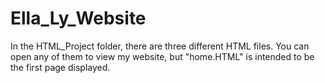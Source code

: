 # Ella_Ly_Website
In the HTML_Project folder, there are three different HTML files. You can open any of them to view my website, but "home.HTML" is intended to be the first page displayed.